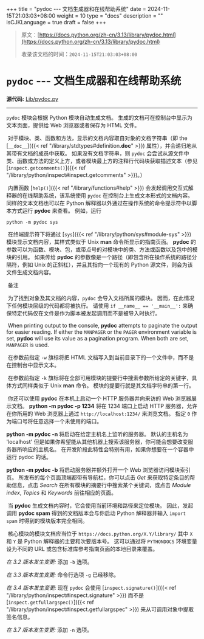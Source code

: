 +++
title = "pydoc --- 文档生成器和在线帮助系统"
date = 2024-11-15T21:03:03+08:00
weight = 10
type = "docs"
description = ""
isCJKLanguage = true
draft = false
+++

> 原文：[https://docs.python.org/zh-cn/3.13/library/pydoc.html](https://docs.python.org/zh-cn/3.13/library/pydoc.html)
>
> 收录该文档的时间：`2024-11-15T21:03:03+08:00`

# `pydoc` --- 文档生成器和在线帮助系统

**源代码:** [Lib/pydoc.py](https://github.com/python/cpython/tree/3.13/Lib/pydoc.py)

------

`pydoc` 模块会根据 Python 模块自动生成文档。 生成的文档可在控制台中显示为文本页面，提供给 Web 浏览器或者保存为 HTML 文件。

​	对于模块、类、函数和方法，显示的文档内容取自对象的文档字符串（即 the [`__doc__`]({{< ref "/library/stdtypes#definition.__doc__" >}}) 属性），并会递归地从其带有文档的成员中获取。 如果没有文档字符串，则 `pydoc` 会尝试从源文件中类、函数或方法的定义上方，或者模块最上方的注释行代码块获取描述文本（参见 [`inspect.getcomments()`]({{< ref "/library/python/inspect#inspect.getcomments" >}})。）

​	内置函数 [`help()`]({{< ref "/library/functions#help" >}}) 会发起调用交互式解释器的在线帮助系统，该系统使用 `pydoc` 在控制台上生成文本形式的文档内容。 同样的文本文档也可以在 Python 解释器以外通过在操作系统的命令提示符中以脚本方式运行 **pydoc** 来查看。 例如，运行

```
python -m pydoc sys
```

​	在终端提示符下将通过 [`sys`]({{< ref "/library/python/sys#module-sys" >}}) 模块显示文档内容，其样式类似于 Unix **man** 命令所显示的指南页面。 **pydoc** 的参数可以为函数、模块、包，或带点号的对模块中的类、方法或函数以及包中的模块的引用。 如果传给 **pydoc** 的参数像是一个路径（即包含所在操作系统的路径分隔符，例如 Unix 的正斜杠），并且其指向一个现有的 Python 源文件，则会为该文件生成文档内容。

​	备注

 

​	为了找到对象及其文档的内容，`pydoc` 会导入文档所属的模块。 因而，在此情况下任何模块层级的代码都将被执行。 请使用 `if __name__ == '__main__':` 来确保特定代码仅在文件是作为脚本被发起调用而不是被导入时执行。

​	When printing output to the console, **pydoc** attempts to paginate the output for easier reading. If either the `MANPAGER` or the `PAGER` environment variable is set, **pydoc** will use its value as a pagination program. When both are set, `MANPAGER` is used.

​	在参数前指定 `-w` 旗标将把 HTML 文档写入到当前目录下的一个文件中，而不是在控制台中显示文本。

​	在参数前指定 `-k` 旗标将在全部可用模块的提要行中搜索参数所给定的关键字，具体方式同样类似于 Unix **man** 命令。 模块的提要行就是其文档字符串的第一行。

​	你还可以使用 **pydoc** 在本机上启动一个 HTTP 服务器并向来访的 Web 浏览器展示文档。 **python -m pydoc -p 1234** 将在 1234 端口上启动 HTTP 服务器，允许在你所用的 Web 浏览器上通过 `http://localhost:1234/` 来浏览文档。 指定 `0` 作为端口号将任意选择一个未使用的端口。

**python -m pydoc -n <hostname>** 将启动在给定主机名上监听的服务器。 默认的主机名为 'localhost' 但是如果你希望能从其他机器上搜索该服务器，你可能会想要改变服务器所响应的主机名。 在开发阶段此特性会特别有用，如果你想要在一个容器中运行 pydoc 的话。

**python -m pydoc -b** 将启动服务器并额外打开一个 Web 浏览器访问模块索引页。 所发布的每个页面顶端都带有导航栏，你可以点击 *Get* 来获取特定条目的帮助信息，点击 *Search* 在所有模块的摘要行中搜索某个关键词，或点击 *Module index*, *Topics* 和 *Keywords* 前往相应的页面。

​	当 **pydoc** 生成文档内容时，它会使用当前环境和路径来定位模块。 因此，发起调用 **pydoc spam** 得到的文档版本会与你启动 Python 解释器并输入 `import spam` 时得到的模块版本完全相同。

​	核心模块的模块文档应当位于 `https://docs.python.org/X.Y/library/` 其中 `X` 和 `Y` 是 Python 解释器的主要和次要版本号。 这可以通过将 `PYTHONDOCS` 环境变量设为不同的 URL 或包含标准库参考指南页面的本地目录来覆盖。

*在 3.2 版本发生变更:* 添加 `-b` 选项。

*在 3.3 版本发生变更:* 命令行选项 `-g` 已经移除。

*在 3.4 版本发生变更:* 现在 `pydoc` 会使用 [`inspect.signature()`]({{< ref "/library/python/inspect#inspect.signature" >}}) 而不是 [`inspect.getfullargspec()`]({{< ref "/library/python/inspect#inspect.getfullargspec" >}}) 来从可调用对象中提取签名信息。

*在 3.7 版本发生变更:* 添加 `-n` 选项。
